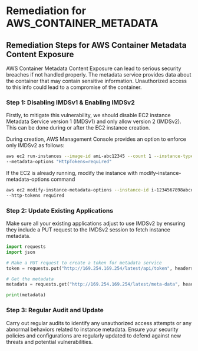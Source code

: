 # Remediation for AWS_CONTAINER_METADATA

## Remediation Steps for AWS Container Metadata Content Exposure

AWS Container Metadata Content Exposure can lead to serious security breaches if not handled properly. The metadata service provides data about the container that may contain sensitive information. Unauthorized access to this info could lead to a compromise of the container.

### Step 1: Disabling IMDSv1 & Enabling IMDSv2

Firstly, to mitigate this vulnerability, we should disable EC2 instance Metadata Service version 1 (IMDSv1) and only allow version 2 (IMDSv2). This can be done during or after the EC2 instance creation.

During creation, AWS Management Console provides an option to enforce only IMDSv2 as follows:
    
```bash
aws ec2 run-instances --image-id ami-abc12345 --count 1 --instance-type t2.micro \
--metadata-options "HttpTokens=required"
```
  
If the EC2 is already running, modify the instance with modify-instance-metadata-options command
    
```bash
aws ec2 modify-instance-metadata-options --instance-id i-1234567898abcdef0 \
--http-tokens required
```

### Step 2: Update Existing Applications

Make sure all your existing applications adjust to use IMDSv2 by ensuring they include a PUT request to the IMDSv2 session to fetch instance metadata.

```python
import requests
import json

# Make a PUT request to create a token for metadata service
token = requests.put("http://169.254.169.254/latest/api/token", headers = {"X-aws-ec2-metadata-token-ttl-seconds": "21600"}).text

# Get the metadata
metadata = requests.get("http://169.254.169.254/latest/meta-data", headers = {"X-aws-ec2-metadata-token": token}).text

print(metadata)
```

### Step 3: Regular Audit and Update

Carry out regular audits to identify any unauthorized access attempts or any abnormal behaviors related to instance metadata. Ensure your security policies and configurations are regularly updated to defend against new threats and potential vulnerabilities.